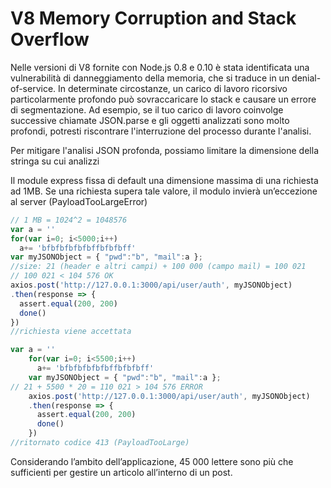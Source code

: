 # V8 Memory Corruption and Stack Overflow

Nelle versioni di V8 fornite con Node.js 0.8 e 0.10 è stata identificata una vulnerabilità di danneggiamento della memoria, che si traduce in un denial-of-service. In determinate circostanze, un carico di lavoro ricorsivo particolarmente profondo può sovraccaricare lo stack e causare un errore di segmentazione. Ad esempio, se il tuo carico di lavoro coinvolge successive chiamate JSON.parse e gli oggetti analizzati sono molto profondi, potresti riscontrare l'interruzione del processo durante l'analisi.

Per mitigare l'analisi JSON profonda, possiamo limitare la dimensione della stringa su cui analizzi

Il module express fissa di default una dimensione massima di una richiesta ad 1MB. Se una richiesta supera tale valore, il modulo invierà un’eccezione al server (PayloadTooLargeError)

```jsx
// 1 MB = 1024^2 = 1048576
var a = ''
for(var i=0; i<5000;i++)
  a+= 'bfbfbfbfbfbffbfbfbff'
var myJSONObject = { "pwd":"b", "mail":a };
//size: 21 (header e altri campi) + 100 000 (campo mail) = 100 021 
// 100 021 < 104 576 OK
axios.post('http://127.0.0.1:3000/api/user/auth', myJSONObject)
.then(response => {
  assert.equal(200, 200)
  done()
})
//richiesta viene accettata

var a = ''
    for(var i=0; i<5500;i++)
      a+= 'bfbfbfbfbfbffbfbfbff'
    var myJSONObject = { "pwd":"b", "mail":a };
// 21 + 5500 * 20 = 110 021 > 104 576 ERROR
    axios.post('http://127.0.0.1:3000/api/user/auth', myJSONObject)
    .then(response => {
      assert.equal(200, 200)
      done()
    })
//ritornato codice 413 (PayloadTooLarge)
```

Considerando l’ambito dell’applicazione, 45 000 lettere sono più che sufficienti per gestire un articolo all’interno di un post.